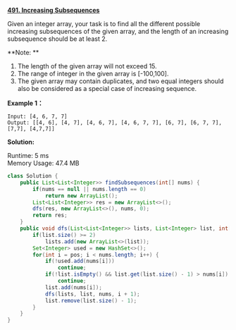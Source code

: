 **[491. Increasing Subsequences](https://leetcode.com/problems/increasing-subsequences/)**

Given an integer array, your task is to find all the different possible increasing subsequences of the given array, and the length of an increasing subsequence should be at least 2.

**Note: **
1.  The length of the given array will not exceed 15.
2.  The range of integer in the given array is [-100,100].
3.  The given array may contain duplicates, and two equal integers should also be considered as a special case of increasing sequence.

**Example 1：**

```
Input: [4, 6, 7, 7]
Output: [[4, 6], [4, 7], [4, 6, 7], [4, 6, 7, 7], [6, 7], [6, 7, 7], [7,7], [4,7,7]]

```



**Solution:**

Runtime: 5 ms<br/>
Memory Usage: 47.4 MB

```java
class Solution {
    public List<List<Integer>> findSubsequences(int[] nums) {
        if(nums == null || nums.length == 0)
            return new ArrayList();
        List<List<Integer>> res = new ArrayList<>();
        dfs(res, new ArrayList<>(), nums, 0);
        return res;        
    }
    public void dfs(List<List<Integer>> lists, List<Integer> list, int[] nums, int pos) {
        if(list.size() >= 2)
            lists.add(new ArrayList<>(list));
        Set<Integer> used = new HashSet<>();
        for(int i = pos; i < nums.length; i++) {
            if(!used.add(nums[i]))
                continue;
            if(!list.isEmpty() && list.get(list.size() - 1) > nums[i])
                continue;
            list.add(nums[i]);
            dfs(lists, list, nums, i + 1);
            list.remove(list.size() - 1);
        }
    }
}

```


